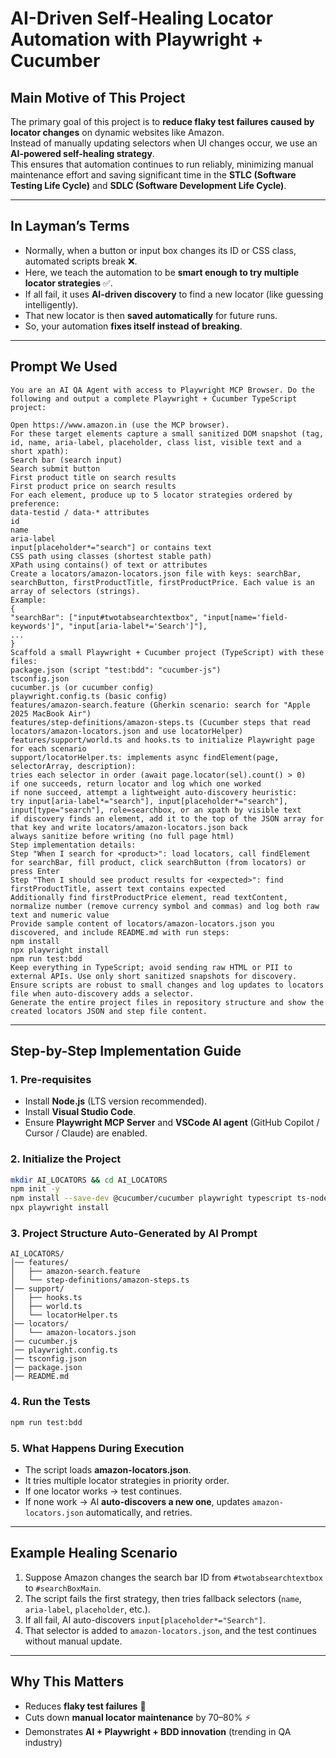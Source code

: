 # AI-Driven Self-Healing Locator Automation with Playwright + Cucumber

## Main Motive of This Project
The primary goal of this project is to **reduce flaky test failures caused by locator changes** on dynamic websites like Amazon.  
Instead of manually updating selectors when UI changes occur, we use an **AI-powered self-healing strategy**.  
This ensures that automation continues to run reliably, minimizing manual maintenance effort and saving significant time in the **STLC (Software Testing Life Cycle)** and **SDLC (Software Development Life Cycle)**.

---

## In Layman’s Terms
- Normally, when a button or input box changes its ID or CSS class, automated scripts break ❌.
- Here, we teach the automation to be **smart enough to try multiple locator strategies** ✅.
- If all fail, it uses **AI-driven discovery** to find a new locator (like guessing intelligently).  
- That new locator is then **saved automatically** for future runs.  
- So, your automation **fixes itself instead of breaking**.

---

## Prompt We Used
```
You are an AI QA Agent with access to Playwright MCP Browser. Do the following and output a complete Playwright + Cucumber TypeScript project:

Open https://www.amazon.in (use the MCP browser).
For these target elements capture a small sanitized DOM snapshot (tag, id, name, aria-label, placeholder, class list, visible text and a short xpath):
Search bar (search input)
Search submit button
First product title on search results
First product price on search results
For each element, produce up to 5 locator strategies ordered by preference:
data-testid / data-* attributes
id
name
aria-label
input[placeholder*="search"] or contains text
CSS path using classes (shortest stable path)
XPath using contains() of text or attributes
Create a locators/amazon-locators.json file with keys: searchBar, searchButton, firstProductTitle, firstProductPrice. Each value is an array of selectors (strings).
Example:
{
"searchBar": ["input#twotabsearchtextbox", "input[name='field-keywords']", "input[aria-label*='Search']"],
...
}
Scaffold a small Playwright + Cucumber project (TypeScript) with these files:
package.json (script "test:bdd": "cucumber-js")
tsconfig.json
cucumber.js (or cucumber config)
playwright.config.ts (basic config)
features/amazon-search.feature (Gherkin scenario: search for "Apple 2025 MacBook Air")
features/step-definitions/amazon-steps.ts (Cucumber steps that read locators/amazon-locators.json and use locatorHelper)
features/support/world.ts and hooks.ts to initialize Playwright page for each scenario
support/locatorHelper.ts: implements async findElement(page, selectorArray, description):
tries each selector in order (await page.locator(sel).count() > 0)
if one succeeds, return locator and log which one worked
if none succeed, attempt a lightweight auto-discovery heuristic:
try input[aria-label*="search"], input[placeholder*="search"], input[type="search"], role=searchbox, or an xpath by visible text
if discovery finds an element, add it to the top of the JSON array for that key and write locators/amazon-locators.json back
always sanitize before writing (no full page html)
Step implementation details:
Step "When I search for <product>": load locators, call findElement for searchBar, fill product, click searchButton (from locators) or press Enter
Step "Then I should see product results for <expected>": find firstProductTitle, assert text contains expected
Additionally find firstProductPrice element, read textContent, normalize number (remove currency symbol and commas) and log both raw text and numeric value
Provide sample content of locators/amazon-locators.json you discovered, and include README.md with run steps:
npm install
npx playwright install
npm run test:bdd
Keep everything in TypeScript; avoid sending raw HTML or PII to external APIs. Use only short sanitized snapshots for discovery. Ensure scripts are robust to small changes and log updates to locators file when auto-discovery adds a selector.
Generate the entire project files in repository structure and show the created locators JSON and step file content.
```

---

## Step-by-Step Implementation Guide

### 1. Pre-requisites
- Install **Node.js** (LTS version recommended).
- Install **Visual Studio Code**.
- Ensure **Playwright MCP Server** and **VSCode AI agent** (GitHub Copilot / Cursor / Claude) are enabled.

### 2. Initialize the Project
```bash
mkdir AI_LOCATORS && cd AI_LOCATORS
npm init -y
npm install --save-dev @cucumber/cucumber playwright typescript ts-node
npx playwright install
```

### 3. Project Structure Auto-Generated by AI Prompt
```
AI_LOCATORS/
│── features/
│   ├── amazon-search.feature
│   └── step-definitions/amazon-steps.ts
│── support/
│   ├── hooks.ts
│   ├── world.ts
│   └── locatorHelper.ts
│── locators/
│   └── amazon-locators.json
│── cucumber.js
│── playwright.config.ts
│── tsconfig.json
│── package.json
│── README.md
```

### 4. Run the Tests
```bash
npm run test:bdd
```

### 5. What Happens During Execution
- The script loads **amazon-locators.json**.
- It tries multiple locator strategies in priority order.
- If one locator works → test continues.
- If none work → AI **auto-discovers a new one**, updates `amazon-locators.json` automatically, and retries.

---

## Example Healing Scenario
1. Suppose Amazon changes the search bar ID from `#twotabsearchtextbox` to `#searchBoxMain`.
2. The script fails the first strategy, then tries fallback selectors (`name`, `aria-label`, `placeholder`, etc.).
3. If all fail, AI auto-discovers `input[placeholder*="Search"]`.
4. That selector is added to `amazon-locators.json`, and the test continues without manual update.

---

## Why This Matters
- Reduces **flaky test failures** 🚀
- Cuts down **manual locator maintenance** by 70–80% ⚡
- Demonstrates **AI + Playwright + BDD innovation** (trending in QA industry)


